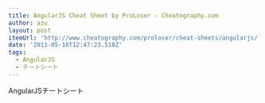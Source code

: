 ```yaml
---
title: AngularJS Cheat Sheet by ProLoser - Cheatography.com
author: azu
layout: post
itemUrl: 'http://www.cheatography.com/proloser/cheat-sheets/angularjs/'
date: '2013-05-18T12:47:23.518Z'
tags:
  - AngularJS
  - チートシート
---
```

AngularJSチートシート
